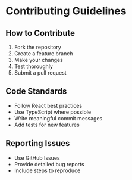 # Contributing Guidelines

## How to Contribute
1. Fork the repository
2. Create a feature branch
3. Make your changes
4. Test thoroughly
5. Submit a pull request

## Code Standards
- Follow React best practices
- Use TypeScript where possible
- Write meaningful commit messages
- Add tests for new features

## Reporting Issues
- Use GitHub Issues
- Provide detailed bug reports
- Include steps to reproduce
